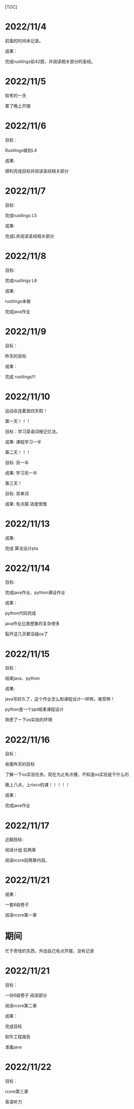 [TOC]

# 2022/11/4

前面的时间未记录。

成果：

完成rustlings前42题，并阅读相关部分的圣经。

# 2022/11/5

软考的一天

累了晚上开摆

# 2022/11/6

目标：

Rustlings做到L4

成果:

顺利完成目标并阅读圣经相关部分

# 2022/11/7

目标:

完成rustlings L5

成果:

完成L并阅读圣经相关部分

# 2022/11/8

目标:

完成rustlings L6

成果:

rustlings未做

完成java作业

# 2022/11/9

目标：

昨天的目标

成果：

完成 rustlings!!!

# 2022/11/10

运动会连着放四天假！

第一天！！！

目标：学习英语词根记忆法。

成果:  课程学习一半

第二天！！！

目标: 另一半

成果: 学习另一半

第三天！

目标: 背单词

成果: 有点摆 进度很慢

# 2022/11/13

成果:

完成 算法设计pta

# 2022/11/14

目标:

完成java作业、python课设作业

成果：

python代码完成

java作业比我想象的复杂很多

裂开这几天都没碰os了

# 2022/11/15

目标：

结束java、python

成果:

java写好久了，这个作业怎么和课程设计一样啊，难受啊！

python差一个ppt结束课程设计

熟悉了一下os实验的环境

# 2022/11/16

目标：

收尾昨天的目标

了解一下os实验任务，现在为止有点懵，不知道os实验是干什么的

晚上八点，上riscv的课！！！！！

成果：

完成java作业

# 2022/11/17

近期目标:

阅读计组 前两章

阅读rcore前两章内容。

# 2022/11/21

成果：

一套6级卷子

阅读rcore第一章

# 期间

忙于奇怪的东西，外加自己有点开摆，没有记录

# 2022/11/21

目标：

一份6级卷子 阅读部分

阅读rcore第二章

成果：

完成目标

软件工程报告

准备java

# 2022/11/22

目标：

rcore第三章

英语听力
